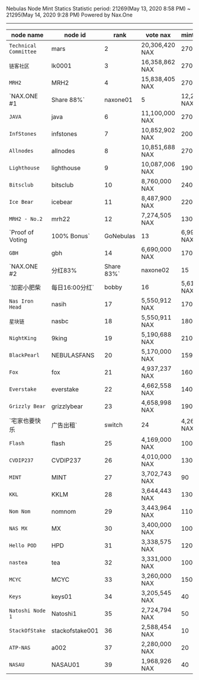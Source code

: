 
Nebulas Node Mint Statics
Statistic period: 21269(May 13, 2020 8:58 PM) ~ 21295(May 14, 2020 9:28 PM)
Powered by Nax.One

---------------------------------

| node name | node id | rank | vote nax | mint blocks | mint nas |
| ----------- | ----------- | ----------- | ----------- | ----------- | ----------- |
| `Technical Committee` | mars | 2 | 20,306,420 NAX | 270 | 321.03 NAS |
| `链客社区` | lk0001 | 3 | 16,358,862 NAX | 270 | 321.03 NAS |
| `MRH2` | MRH2 | 4 | 15,838,405 NAX | 270 | 321.03 NAS |
| `NAX.ONE #1 | Share 88%` | naxone01 | 5 | 12,218,587 NAX | 270 | 321.03 NAS |
| `JAVA` | java | 6 | 11,100,000 NAX | 270 | 321.03 NAS |
| `InfStones` | infstones | 7 | 10,852,902 NAX | 200 | 237.80 NAS |
| `Allnodes` | allnodes | 8 | 10,851,688 NAX | 270 | 321.03 NAS |
| `Lighthouse` | lighthouse | 9 | 10,087,006 NAX | 190 | 225.91 NAS |
| `Bitsclub` | bitsclub | 10 | 8,760,000 NAX | 240 | 285.36 NAS |
| `Ice Bear` | icebear | 11 | 8,487,900 NAX | 220 | 261.58 NAS |
| `MRH2 - No.2` | mrh22 | 12 | 7,274,505 NAX | 130 | 154.57 NAS |
| `Proof of Voting | 100% Bonus` | GoNebulas | 13 | 6,994,340 NAX | 130 | 154.57 NAS |
| `GBH` | gbh | 14 | 6,690,000 NAX | 170 | 202.13 NAS |
| `NAX.ONE #2 | 分红83% | Share 83%` | naxone02 | 15 | 6,554,972 NAX | 140 | 166.46 NAS |
| `加密小肥柴 | 每日16:00分红` | bobby | 16 | 5,612,733 NAX | 130 | 154.57 NAS |
| `Nas Iron Head` | nasih | 17 | 5,550,912 NAX | 170 | 202.13 NAS |
| `星块链` | nasbc | 18 | 5,550,911 NAX | 180 | 214.02 NAS |
| `NightKing` | 9king | 19 | 5,190,688 NAX | 210 | 249.69 NAS |
| `BlackPearl` | NEBULASFANS | 20 | 5,170,000 NAX | 159 | 189.05 NAS |
| `Fox` | fox | 21 | 4,937,237 NAX | 160 | 190.24 NAS |
| `Everstake` | everstake | 22 | 4,662,558 NAX | 140 | 166.46 NAS |
| `Grizzly Bear` | grizzlybear | 23 | 4,658,998 NAX | 190 | 225.91 NAS |
| `宅家也要快乐|广告出租` | switch | 24 | 4,267,295 NAX | 100 | 118.90 NAS |
| `Flash` | flash | 25 | 4,169,000 NAX | 100 | 118.90 NAS |
| `CVDIP237` | CVDIP237 | 26 | 4,010,000 NAX | 130 | 154.57 NAS |
| `MINT` | MINT | 27 | 3,702,743 NAX | 90 | 107.01 NAS |
| `KKL` | KKLM | 28 | 3,644,443 NAX | 130 | 154.57 NAS |
| `Nom Nom` | nomnom | 29 | 3,443,964 NAX | 110 | 130.79 NAS |
| `NAS MX` | MX | 30 | 3,400,000 NAX | 100 | 118.90 NAS |
| `Hello POD` | HPD | 31 | 3,338,575 NAX | 120 | 142.68 NAS |
| `nastea` | tea | 32 | 3,331,000 NAX | 100 | 118.90 NAS |
| `MCYC` | MCYC | 33 | 3,260,000 NAX | 150 | 178.35 NAS |
| `Keys` | keys01 | 34 | 3,205,545 NAX | 40 | 47.56 NAS |
| `Natoshi Node 1` | Natoshi1 | 35 | 2,724,794 NAX | 50 | 59.45 NAS |
| `StackOfStake` | stackofstake001 | 36 | 2,588,454 NAX | 10 | 11.89 NAS |
| `ATP-NAS` | a002 | 37 | 2,280,000 NAX | 20 | 23.78 NAS |
| `NASAU` | NASAU01 | 39 | 1,968,926 NAX | 40 | 47.56 NAS |
